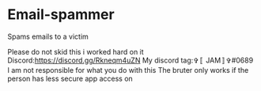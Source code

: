 # Email-spammer
Spams emails to a victim

Please do not skid this i worked hard on it
Discord:https://discord.gg/Rkneqm4uZN
My discord tag:✞〚 JAM〛✞#0689
I am not responsible for what you do with this
The bruter only works if the person has less secure app access on
